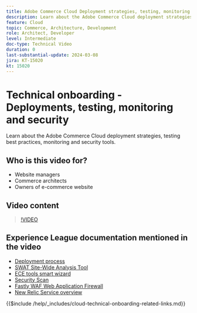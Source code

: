 ```yaml
---
title: Adobe Commerce Cloud Deployment strategies, testing, monitoring and security
description: Learn about the Adobe Commerce Cloud deployment strategies, testing, monitoring and security.
feature: Cloud
topic: Commerce, Architecture, Development
role: Architect, Developer
level: Intermediate
doc-type: Technical Video
duration: 0
last-substantial-update: 2024-03-08
jira: KT-15020
kt: 15020
---
```

# Technical onboarding - Deployments, testing, monitoring and security

Learn about the Adobe Commerce Cloud deployment strategies, testing best practices, monitoring and security tools.

## Who is this video for?

- Website managers
- Commerce architects
- Owners of e-commerce website

## Video content

>[!VIDEO](https://video.tv.adobe.com/v/3427818?learn=on)

## Experience League documentation mentioned in the video

- [Deployment process](https://experienceleague.adobe.com/docs/commerce-cloud-service/user-guide/develop/deploy/process.html)
- [SWAT Site-Wide Analysis Tool](https://experienceleague.adobe.com/docs/commerce-operations/tools/site-wide-analysis-tool/intro.html)
- [ECE tools smart wizard](https://experienceleague.adobe.com/docs/commerce-cloud-service/user-guide/develop/deploy/smart-wizards.html)
- [Security Scan](https://experienceleague.adobe.com/docs/commerce-admin/systems/security/security-scan.html)
- [Fastly WAF Web Application Firewall](https://experienceleague.adobe.com/docs/commerce-cloud-service/user-guide/cdn/fastly-waf-service.html)
- [New Relic Service overview](https://experienceleague.adobe.com/docs/commerce-cloud-service/user-guide/monitor/new-relic/new-relic-service.html)

{{$include /help/_includes/cloud-technical-onboarding-related-links.md}}
